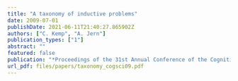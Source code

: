 ```yaml
---
title: "A taxonomy of inductive problems"
date: 2009-07-01
publishDate: 2021-06-11T21:40:27.865902Z
authors: ["C. Kemp", "A. Jern"]
publication_types: ["1"]
abstract: ""
featured: false
publication: "*Proceedings of the 31st Annual Conference of the Cognitive Science Society*"
url_pdf: files/papers/taxonomy_cogsci09.pdf
---
```


